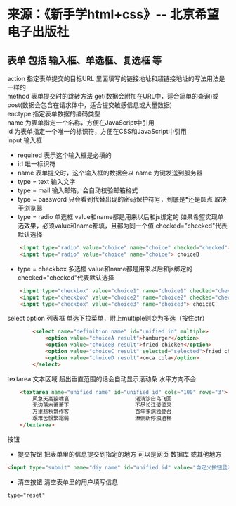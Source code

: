 # 来源：《新手学html+css》-- 北京希望电子出版社

## 表单 包括 输入框、单选框、复选框 等  

action 指定表单提交的目标URL 里面填写的链接地址和超链接地址的写法用法是一样的  
method 表单提交时的跳转方法 get(数据会附加在URL中，适合简单的查询)或post(数据会包含在请求体中，适合提交敏感信息或大量数据)  
enctype 指定表单数据的编码类型  
name 为表单指定一个名称，方便在JavaScript中引用  
id 为表单指定一个唯一的标识符，方便在CSS和JavaScript中引用  
input 输入框  
- required 表示这个输入框是必填的
- id 唯一标识符
- name 表单提交时，这个输入框的数据会以 name 为键发送到服务器
- type = text 输入文字  
- type = mail 输入邮箱，会自动校验邮箱格式
- type = password 只会看到代替出现的密码保护符号，到底是*还是圆点 取决于浏览器
- type = radio 单选框 value和name都是用来以后和js绑定的 如果希望实现单选效果，必须value和name都填，且都为同一个值 checked="checked"代表默认选择
```html
    <input type="radio" value="choice" name="choice" checked="checked"> choiceA
    <input type="radio" value="choice" name="choice"> choiceB
```
- type = checkbox 多选框 value和name都是用来以后和js绑定的 checked="checked"代表默认选择
```html
    <input type="checkbox" value="choice1" name="choice1" checked="checked"> choiceA
    <input type="checkbox" value="choice2" name="choice2" checked="checked"> choiceB
    <input type="checkbox" value="choice3" name="choice3"> choiceC
```
select option 列表框 单选下拉菜单，附上multiple则变为多选（按住ctr）  
```html
        <select name="definition name" id="unified id" multiple>
            <option value="choiceA result">hamburger</option>
            <option value="choiceB result">fried chicken</option>
            <option value="choiceC result" selected="selected">fried chips</option>
            <option value="choiceD result">coca cola</option>
        </select>
```
textarea 文本区域 超出垂直范围的话会自动显示滚动条 水平方向不会  
```html
    <textarea name="unified name" id="unified id" cols="100" rows="3">
        风急天高猿啸哀                     渚清沙白鸟飞回
        无边落木萧萧下                     不尽长江滚滚来
        万里悲秋常作客                     百年多病独登台
        艰难苦恨繁霜鬓                     潦倒新停浊酒杯
    </textarea>
```
按钮  
- 提交按钮 把表单里的信息提交到指定的地方 可以是网页 数据库 或其他地方
```html
<input type="submit" name="diy name" id="unified id" value="自定义按钮显示的值">
```
- 清空按钮 清空表单里的用户填写信息
```html
type="reset"
```
